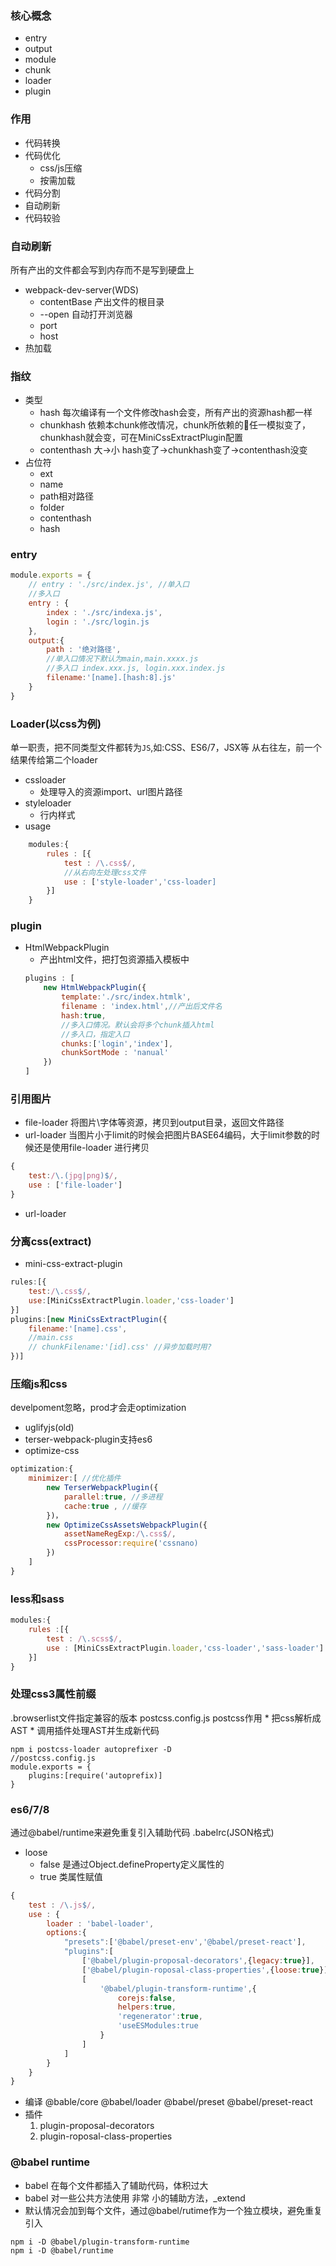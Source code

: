 ### 核心概念
* entry
* output
* module
* chunk
* loader
* plugin

### 作用
* 代码转换
* 代码优化
    * css/js压缩
    * 按需加载
* 代码分割
* 自动刷新
* 代码较验
### 自动刷新
所有产出的文件都会写到内存而不是写到硬盘上
* webpack-dev-server(WDS)
    * contentBase 产出文件的根目录
    * --open 自动打开浏览器
    * port
    * host
* 热加载
### 指纹
* 类型
    * hash
    每次编译有一个文件修改hash会变，所有产出的资源hash都一样
    * chunkhash
    依赖本chunk修改情况，chunk所依赖的任一模拟变了，chunkhash就会变，可在MiniCssExtractPlugin配置
    * contenthash
    大->小
    hash变了->chunkhash变了->contenthash没变
* 占位符
    * ext
    * name
    * path相对路径
    * folder
    * contenthash
    * hash
### entry
```javascript
module.exports = {
    // entry : './src/index.js', //单入口
    //多入口
    entry : {
        index : './src/indexa.js',
        login : './src/login.js
    },
    output:{
        path : '绝对路径',
        //单入口情况下默认为main,main.xxxx.js
        //多入口 index.xxx.js, login.xxx.index.js
        filename:'[name].[hash:8].js'
    }
}
```
### Loader(以css为例)
单一职责，把不同类型文件都转为`JS`,如:CSS、ES6/7，JSX等
从右往左，前一个结果传给第二个loader
* cssloader
    * 处理导入的资源import、url图片路径
* styleloader
    * 行内样式
* usage
```javascript
    modules:{
        rules : [{
            test : /\.css$/,
            //从右向左处理css文件
            use : ['style-loader','css-loader]
        }]
    }
```
### plugin
* HtmlWebpackPlugin
    * 产出html文件，把打包资源插入模板中
    ```javascript
    plugins : [
        new HtmlWebpackPlugin({
            template:'./src/index.htmlk',
            filename : 'index.html',//产出后文件名
            hash:true,
            //多入口情况。默认会将多个chunk插入html
            //多入口，指定入口
            chunks:['login','index'],
            chunkSortMode : 'nanual'
        })
    ]
    ```
### 引用图片
* file-loader
将图片\字体等资源，拷贝到output目录，返回文件路径
* url-loader
当图片小于limit的时候会把图片BASE64编码，大于limit参数的时候还是使用file-loader 进行拷贝

```javascript
{
    test:/\.(jpg|png)$/,
    use : ['file-loader']
}
```
* url-loader

### 分离css(extract)
* mini-css-extract-plugin
```javascript
rules:[{
    test:/\.css$/,
    use:[MiniCssExtractPlugin.loader,'css-loader']
}]
plugins:[new MiniCssExtractPlugin({
    filename:'[name].css',
    //main.css
    // chunkFilename:'[id].css' //异步加载时用?
})]
```
### 压缩js和css
develpoment忽略，prod才会走optimization
* uglifyjs(old)
* terser-webpack-plugin支持es6
* optimize-css
```javascript
optimization:{
    minimizer:[ //优化插件
        new TerserWebpackPlugin({
            parallel:true, //多进程
            cache:true , //缓存
        })，
        new OptimizeCssAssetsWebpackPlugin({
            assetNameRegExp:/\.css$/,
            cssProcessor:require('cssnano)
        })
    ]
}
```
### less和sass
```javascript
modules:{
    rules :[{
        test : /\.scss$/,
        use : [MiniCssExtractPlugin.loader,'css-loader','sass-loader']
    }]
}
```
### 处理css3属性前缀
.browserlist文件指定兼容的版本
postcss.config.js
postcss作用
    * 把css解析成AST
    * 调用插件处理AST并生成新代码
```
npm i postcss-loader autoprefixer -D
//postcss.config.js
module.exports = {
    plugins:[require('autoprefix)]
}
```
### es6/7/8
通过@babel/runtime来避免重复引入辅助代码
.babelrc(JSON格式)
* loose
    * false 是通过Object.defineProperty定义属性的
    * true 类属性赋值
```javascript
{
    test : /\.js$/,
    use : {
        loader : 'babel-loader',
        options:{
            "presets":['@babel/preset-env','@babel/preset-react'],
            "plugins":[
                ['@babel/plugin-proposal-decorators',{legacy:true}],
                ['@babel/plugin-roposal-class-properties',{loose:true}],
                [
                    '@babel/plugin-transform-runtime',{
                        corejs:false,
                        helpers:true,
                        'regenerator':true,
                        'useESModules:true
                    }
                ]
            ]
        }
    }
}
```
* 编译
    @bable/core
    @babel/loader
    @babel/preset
    @babel/preset-react
* 插件
    1. plugin-proposal-decorators
    2. plugin-roposal-class-properties

### @babel runtime
* babel 在每个文件都插入了辅助代码，体积过大
* babel 对一些公共方法使用 非常 小的辅助方法，_extend
* 默认情况会加到每个文件，通过@babel/rutime作为一个独立模块，避免重复引入
```
npm i -D @babel/plugin-transform-runtime
npm i -D @babel/runtime 
```